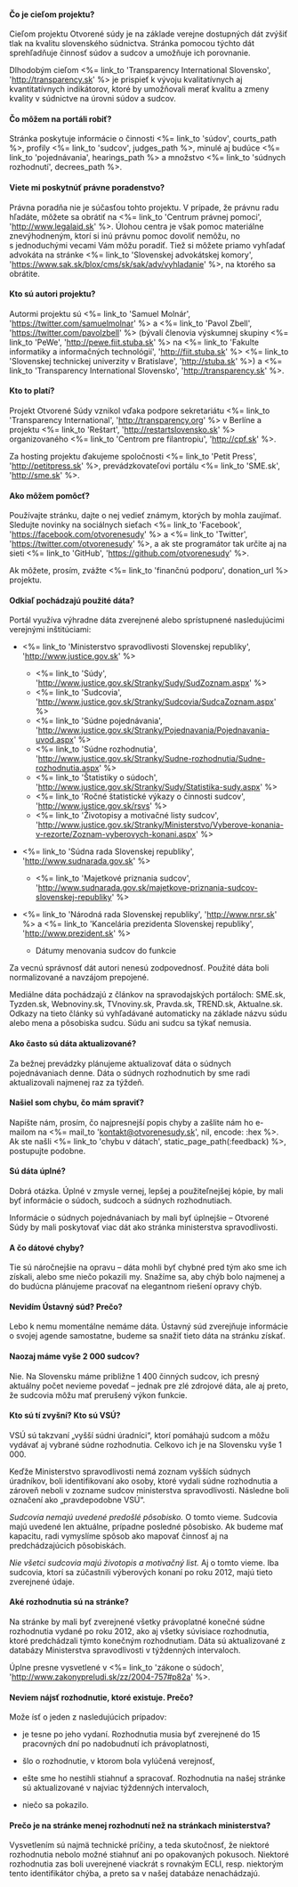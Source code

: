 #### Čo je cieľom projektu? 

Cieľom projektu Otvorené súdy je na základe verejne dostupných dát zvýšiť tlak
na kvalitu slovenského súdnictva. Stránka pomocou týchto dát sprehľadňuje
činnosť súdov a sudcov a umožňuje ich porovnanie.

Dlhodobým cieľom <%= link_to 'Transparency International Slovensko', 'http://transparency.sk' %>
je prispieť k vývoju kvalitatívnych aj kvantitatívnych indikátorov, ktoré by
umožňovali merať kvalitu a zmeny kvality v súdnictve na úrovni súdov a sudcov.

#### Čo môžem na portáli robiť?

Stránka poskytuje informácie o činnosti
<%= link_to 'súdov', courts_path %>,
profily <%= link_to 'sudcov', judges_path %>,
minulé aj budúce <%= link_to 'pojednávania', hearings_path %> a
množstvo <%= link_to 'súdnych rozhodnutí', decrees_path %>.

#### Viete mi poskytnúť právne poradenstvo?

Právna poradňa nie je súčasťou tohto projektu. V prípade, že právnu radu
hľadáte, môžete sa obrátiť na
<%= link_to 'Centrum právnej pomoci', 'http://www.legalaid.sk' %>.
Úlohou centra je však pomoc materiálne znevýhodneným, ktorí si inú právnu pomoc
dovoliť nemôžu, no s jednoduchými vecami Vám môžu poradiť. Tiež si môžete
priamo vyhľadať advokáta na stránke
<%= link_to 'Slovenskej advokátskej komory', 'https://www.sak.sk/blox/cms/sk/sak/adv/vyhladanie' %>,
na ktorého sa obrátite.

#### Kto sú autori projektu? 

Autormi projektu sú
<%= link_to 'Samuel Molnár', 'https://twitter.com/samuelmolnar' %> a
<%= link_to 'Pavol Zbell', 'https://twitter.com/pavolzbell' %>
(bývalí členovia výskumnej skupiny <%= link_to 'PeWe', 'http://pewe.fiit.stuba.sk' %> na
<%= link_to 'Fakulte informatiky a informačných technológií', 'http://fiit.stuba.sk' %>
<%= link_to 'Slovenskej technickej univerzity v Bratislave', 'http://stuba.sk' %>) a
<%= link_to 'Transparency International Slovensko', 'http://transparency.sk' %>.

#### Kto to platí?

Projekt Otvorené Súdy vznikol vďaka podpore sekretariátu
<%= link_to 'Transparency International', 'http://transparency.org' %>
v Berlíne a projektu <%= link_to 'Reštart', 'http://restartslovensko.sk' %>
organizovaného <%= link_to 'Centrom pre filantropiu', 'http://cpf.sk' %>.

Za hosting projektu ďakujeme spoločnosti
<%= link_to 'Petit Press', 'http://petitpress.sk' %>,
prevádzkovateľovi portálu <%= link_to 'SME.sk', 'http://sme.sk' %>.

#### Ako môžem pomôcť?

Používajte stránku, dajte o nej vedieť známym, ktorých by mohla zaujímať.
Sledujte novinky na sociálnych sieťach
<%= link_to 'Facebook', 'https://facebook.com/otvorenesudy' %> a
<%= link_to 'Twitter', 'https://twitter.com/otvorenesudy' %>,
a ak ste programátor tak určite aj na sieti
<%= link_to 'GitHub', 'https://github.com/otvorenesudy' %>.

Ak môžete, prosím, zvážte
<%= link_to 'finančnú podporu', donation_url %>
projektu.

#### Odkiaľ pochádzajú použité dáta?

Portál využíva výhradne dáta zverejnené alebo sprístupnené
nasledujúcimi verejnými inštitúciami:  

- <%= link_to 'Ministerstvo spravodlivosti Slovenskej republiky', 'http://www.justice.gov.sk' %>
  - <%= link_to 'Súdy', 'http://www.justice.gov.sk/Stranky/Sudy/SudZoznam.aspx' %>
  - <%= link_to 'Sudcovia', 'http://www.justice.gov.sk/Stranky/Sudcovia/SudcaZoznam.aspx' %>
  - <%= link_to 'Súdne pojednávania', 'http://www.justice.gov.sk/Stranky/Pojednavania/Pojednavania-uvod.aspx' %>
  - <%= link_to 'Súdne rozhodnutia', 'http://www.justice.gov.sk/Stranky/Sudne-rozhodnutia/Sudne-rozhodnutia.aspx' %>
  - <%= link_to 'Štatistiky o súdoch', 'http://www.justice.gov.sk/Stranky/Sudy/Statistika-sudy.aspx' %>
  - <%= link_to 'Ročné štatistické výkazy o činnosti sudcov', 'http://www.justice.gov.sk/rsvs' %>
  - <%= link_to 'Životopisy a motivačné listy sudcov', 'http://www.justice.gov.sk/Stranky/Ministerstvo/Vyberove-konania-v-rezorte/Zoznam-vyberovych-konani.aspx' %>

- <%= link_to 'Súdna rada Slovenskej republiky', 'http://www.sudnarada.gov.sk' %>
  - <%= link_to 'Majetkové priznania sudcov', 'http://www.sudnarada.gov.sk/majetkove-priznania-sudcov-slovenskej-republiky' %>

- <%= link_to 'Národná rada Slovenskej republiky', 'http://www.nrsr.sk' %> a <%= link_to 'Kancelária prezidenta Slovenskej republiky', 'http://www.prezident.sk' %>
  - Dátumy menovania sudcov do funkcie

Za vecnú správnosť dát autori nenesú zodpovednosť. Použité dáta boli
normalizované a navzájom prepojené.

Mediálne dáta pochádzajú z článkov na spravodajských portáloch:
SME.sk, Tyzden.sk, Webnoviny.sk, TVnoviny.sk, Pravda.sk, TREND.sk, Aktualne.sk.
Odkazy na tieto články sú vyhľadávané automaticky na základe názvu súdu alebo
mena a pôsobiska sudcu. Súdu ani sudcu sa týkať nemusia.

#### Ako často sú dáta aktualizované? 

Za bežnej prevádzky plánujeme aktualizovať dáta o súdnych pojednávaniach denne.
Dáta o súdnych rozhodnutich by sme radi aktualizovali najmenej raz za týždeň.

#### Našiel som chybu, čo mám spraviť?

Napíšte nám, prosím, čo najpresnejší popis chyby a zašlite nám ho e-mailom
na <%= mail_to 'kontakt@otvorenesudy.sk', nil, encode: :hex %>. Ak ste našli
<%= link_to 'chybu v dátach', static_page_path(:feedback) %>, postupujte podobne.

#### Sú dáta úplné?

Dobrá otázka. Úplné v zmysle vernej, lepšej a použiteľnejšej kópie, by mali
byť informácie o súdoch, sudcoch a súdnych rozhodnutiach.

Informácie o súdnych pojednávaniach by mali byť úplnejšie &ndash; Otvorené
Súdy by mali poskytovať viac dát ako stránka ministerstva spravodlivosti.

#### A čo dátové chyby?

Tie sú náročnejšie na opravu &ndash; dáta mohli byť chybné pred tým ako sme
ich získali, alebo sme niečo pokazili my. Snažíme sa, aby chýb bolo najmenej
a do budúcna plánujeme pracovať na elegantnom riešení opravy chýb.

#### Nevidím Ústavný súd? Prečo?

Lebo k nemu momentálne nemáme dáta. Ústavný súd zverejňuje informácie o svojej agende samostatne, budeme sa snažiť tieto dáta na stránku získať.

#### Naozaj máme vyše 2 000 sudcov?

Nie. Na Slovensku máme približne 1 400 činných sudcov, ich presný aktuálny
počet nevieme povedať &ndash; jednak pre zlé zdrojové dáta, ale aj preto,
že sudcovia môžu mať prerušený výkon funkcie.  

#### Kto sú tí zvyšní? Kto sú VSÚ?

VSÚ sú takzvaní „vyšší súdni úradníci“, ktorí pomáhajú sudcom a môžu vydávať
aj vybrané súdne rozhodnutia. Celkovo ich je na Slovensku vyše 1 000.

Keďže Ministerstvo spravodlivosti nemá zoznam vyšších súdnych úradníkov,
boli identifikovaní ako osoby, ktoré vydali súdne rozhodnutia a zároveň neboli
v zozname sudcov ministerstva spravodlivosti. Následne boli označení ako
„pravdepodobne VSÚ“.

_Sudcovia nemajú uvedené predošlé pôsobisko._
O tomto vieme. Sudcovia majú uvedené len aktuálne, prípadne posledné pôsobisko.
Ak budeme mať kapacitu, radi vymyslíme spôsob ako mapovať činnosť aj na
predchádzajúcich pôsobiskách.

_Nie všetci sudcovia majú životopis a motivačný list._
Aj o tomto vieme. Iba sudcovia, ktorí sa zúčastnili výberových konaní po roku
2012, majú tieto zverejnené údaje.

#### Aké rozhodnutia sú na stránke?

Na stránke by mali byť zverejnené všetky právoplatné konečné súdne rozhodnutia
vydané po roku 2012, ako aj všetky súvisiace rozhodnutia, ktoré predchádzali
týmto konečným rozhodnutiam. Dáta sú aktualizované z databázy Ministerstva
spravodlivosti v týždenných intervaloch.

Úplne presne vysvetlené v
<%= link_to 'zákone o súdoch', 'http://www.zakonypreludi.sk/zz/2004-757#p82a' %>.

#### Neviem nájsť rozhodnutie, ktoré existuje. Prečo?

Može ísť o jeden z nasledujúcich prípadov:

- je tesne po jeho vydaní. Rozhodnutia musia byť zverejnené do 15 pracovných
  dní po nadobudnutí ich právoplatnosti,  

- šlo o rozhodnutie, v ktorom bola vylúčená verejnosť,

- ešte sme ho nestihli stiahnuť a spracovať. Rozhodnutia na našej stránke sú
  aktualizované v najviac týždenných intervaloch,

- niečo sa pokazilo.

#### Prečo je na stránke menej rozhodnutí než na stránkach ministerstva?

Vysvetlením sú najmä technické príčiny, a teda skutočnosť, že niektoré
rozhodnutia nebolo možné stiahnuť ani po opakovaných pokusoch. Niektoré
rozhodnutia zas boli uverejnené viackrát s rovnakým ECLI, resp. niektorým
tento identifikátor chýba, a preto sa v našej databáze nenachádzajú.

